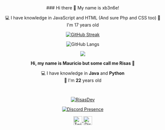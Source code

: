 <center>
  ### Hi there 👋
  My name is xb3n6e!

  💻 I have knowledge in JavaScript and HTML (And sure Php and CSS too)
  🎉 I'm 17 years old

  [![GitHub Streak](https://github-readme-streak-stats.herokuapp.com?user=xb3n6e&theme=blueberry&date_format=M%20j%5B%2C%20Y%5D)](https://xb3n6e.hu/)

  ![GitHub Langs](https://github-readme-stats.vercel.app/api/top-langs/?username=xb3n6e&layout=compact&theme=blueberry)
</center>

<!--
**xb3n6e/xb3n6e** is a ✨ _special_ ✨ repository because its `README.md` (this file) appears on your GitHub profile.

Here are some ideas to get you started:

- 🔭 I’m currently working on ...
- 🌱 I’m currently learning ...
- 👯 I’m looking to collaborate on ...
- 🤔 I’m looking for help with ...
- 💬 Ask me about ...
- 📫 How to reach me: ...
- 😄 Pronouns: ...
- ⚡ Fun fact: ...
-->

<p align="center">
  <a href="https://github.com/RisasDev">
    <img src="https://komarev.com/ghpvc/?username=RisasDev&color=orange">
  </a>
</p>

<p align="center"><b>Hi, my name is Mauricio but some call me Risas 👋</b></p>
<p align="center">💻 I have knowledge in <b>Java</b> and <b>Python</b><br>🎉 I'm <b>22</b> years old</p>

</br>

<p align="center">
  <a href="https://github.com/RisasDev">
    <img align="center" src="https://github-readme-stats.vercel.app/api?username=risasdev&show_icons=true&theme=radical&count_private=true&locale=en" alt="RisasDev"/>
  </a>
</p>

<p align="center">
  <a href="https://discord.com/users/330861775203336194" target="_blank" rel="nofollow">
    <img align="center" src="https://lanyard-profile-readme.vercel.app/api/330861775203336194?&animated=true&borderRadius=30px&idleMessage=Nothing..." alt="Discord Presence">
  </a>
</p>

<p align="center">
  <a href="https://twitter.com/RisasDev">
    <img align="center" alt="Twitter" width="28px" src="https://raw.githubusercontent.com/anuraghazra/anuraghazra/master/assets/twitter.svg" />
  </a>
  <a href="https://discord.gg/bVGq6G8ur6">
    <img align="center" alt="Discord" width="28px" src="https://raw.githubusercontent.com/anuraghazra/anuraghazra/master/assets/discord-round.svg" />
  </a>
</p>
